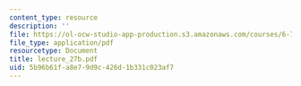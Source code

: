 ```yaml
---
content_type: resource
description: ''
file: https://ol-ocw-studio-app-production.s3.amazonaws.com/courses/6-730-physics-for-solid-state-applications-spring-2003/5b96b61fa8e79d9c426d1b331c023af7_lecture_27b.pdf
file_type: application/pdf
resourcetype: Document
title: lecture_27b.pdf
uid: 5b96b61f-a8e7-9d9c-426d-1b331c023af7
---
```

